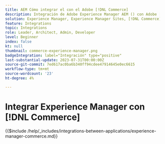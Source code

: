 ```yaml
---
title: AEM Cómo integrar el con el Adobe [!DNL Commerce]
description: Integración de Adobe Experience Manager AEM () con Adobe [!DNL Commerce] para crear experiencias de compra atractivas.
solution: Experience Manager, Experience Manager Sites, [!DNL Commerce]
feature: Integrations
topic: Integrations
role: Leader, Architect, Admin, Developer
level: Beginner
index: false
kt: null
thumbnail: commerce-experience-manager.png
badgeIntegration: label="Integración" type="positive"
last-substantial-update: 2023-07-31T00:00:00Z
source-git-commit: 7ed617ac0ba6b340ff94cdee47914645e0ec6615
workflow-type: tm+mt
source-wordcount: '23'
ht-degree: 4%

---
```



# Integrar Experience Manager con [!DNL Commerce]

{{$include /help/_includes/integrations-between-applications/experience-manager-commerce.md}}
